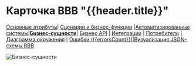# Карточка BBB "{{header.title}}"

[Основные атрибуты](/entities/automated_capability/automated_capability_card?id={{id}})| [Сценарии и бизнес-функции](/entities/automated_capability/automated_capability_card_page_functions?id={{id}}) |[Автоматизированные системы](/entities/automated_capability/automated_capability_card_page_systems?id={{id}})|**[Бизнес-сущности](/entities/automated_capability/automated_capability_card_page_business_entities?id={{id}})**| [Бизнес API](/entities/automated_capability/automated_capability_card_page_interfaces?id={{id}}) | [Интеграции](/entities/automated_capability/automated_capability_card_page_integrations?id={{id}}) | [Потребители](/entities/automated_capability/automated_capability_card_page_consumers?id={{id}}) | [Диаграмма окружения](/entities/automated_capability/automated_capability_card_page_environment_diagram?id={{id}}) | [Ошибки ({{errorsCount}})](/entities/automated_capability/automated_capability_card_page_errors?id={{id}})|[Визуализация JSON-схемы BBB](/entities/automated_capability/automated_capability_card_page_bbb_pasport?id={{id}})

![Бизнес-сущности](@entity/automated_capability/automated_capability_table_business_entities_card?id={{id}})
